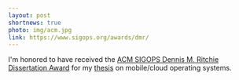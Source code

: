 ```yaml
---
layout: post
shortnews: true
photo: img/acm.jpg
link: https://www.sigops.org/awards/dmr/
---
```


I'm honored to have received the [ACM SIGOPS Dennis M. Ritchie
Dissertation Award](https://www.sigops.org/awards/dmr/) for my
[thesis](papers/thesis.pdf) on mobile/cloud operating systems.
